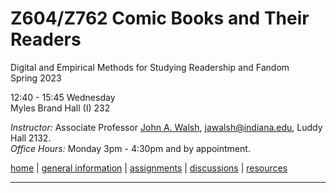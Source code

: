 # Z604/Z762 Comic Books and Their Readers
Digital and Empirical Methods for Studying Readership and Fandom  
Spring 2023

12:40 - 15:45 Wednesday  
Myles Brand Hall (I) 232  

*Instructor:* Associate Professor [John A. Walsh](http://johnwalsh.name/), [jawalsh@indiana.edu](mailto:jawalsh@indiana.edu), Luddy Hall 2132.  
*Office Hours:* Monday 3pm - 4:30pm and by appointment.  



[home](index.html) \| [general information](general.html) \| [assignments](assignments.html) \| [discussions]() \| [resources](comics-studies-resources.html)

---
